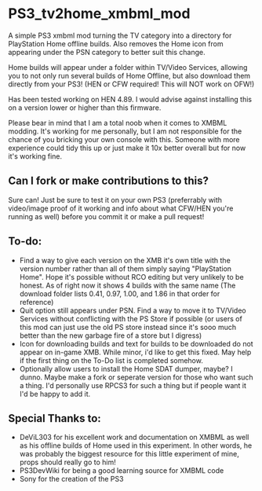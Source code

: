 # PS3_tv2home_xmbml_mod
A simple PS3 xmbml mod turning the TV category into a directory for PlayStation Home offline builds. Also removes the Home icon from appearing under the PSN category to better suit this change.

Home builds will appear under a folder within TV/Video Services, allowing you to not only run several builds of Home Offline, but also download them directly from your PS3! (HEN or CFW required! This will NOT work on OFW!)

Has been tested working on HEN 4.89. I would advise against installing this on a version lower or higher than this firmware.

Please bear in mind that I am a total noob when it comes to XMBML modding. It's working for me personally, but I am not responsible for the chance of you bricking your own console with this. Someone with more experience could tidy this up or just make it 10x better overall but for now it's working fine.

## Can I fork or make contributions to this?
Sure can! Just be sure to test it on your own PS3 (preferrably with video/image proof of it working and info about what CFW/HEN you're running as well) before you commit it or make a pull request!

## To-do:
- Find a way to give each version on the XMB it's own title with the version number rather than all of them simply saying "PlayStation Home". Hope it's possible without RCO editing but very unlikely to be honest. As of right now it shows 4 builds with the same name (The download folder lists 0.41, 0.97, 1.00, and 1.86 in that order for reference)
- Quit option still appears under PSN. Find a way to move it to TV/Video Services without conflicting with the PS Store if possible (or users of this mod can just use the old PS store instead since it's sooo much better than the new garbage fire of a store but I digress)
- Icon for downloading builds and text for builds to be downloaded do not appear on in-game XMB. While minor, i'd like to get this fixed. May help if the first thing on the To-Do list is completed somehow.
- Optionally allow users to install the Home SDAT dumper, maybe? I dunno. Maybe make a fork or seperate version for those who want such a thing. I'd personally use RPCS3 for such a thing but if people want it I'd be happy to add it.

## Special Thanks to:
- DeViL303 for his excellent work and documentation on XMBML as well as his offline builds of Home used in this experiment. In other words, he was probably the biggest resource for this little experiment of mine, props should really go to him!
- PS3DevWiki for being a good learning source for XMBML code
- Sony for the creation of the PS3

